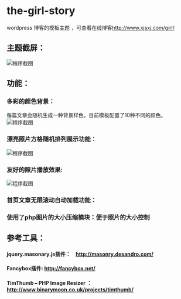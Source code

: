 the-girl-story
==============

wordpress 博客的模板主题 ，可查看在线博客<http://www.xjsxj.com/girl/>

## 主题截屏：

![程序截图](https://raw.github.com/rocketxujia/the-girl-story/master/lib/img/screenshot.jpg)  

## 功能：
### 多彩的颜色背景： 
每篇文章会随机生成一种背景样色，目前模板配置了10种不同的颜色。<br />
![程序截图](https://raw.github.com/rocketxujia/the-girl-story/master/lib/demo/colors.jpg)  

### 漂亮照片方格随机排列展示功能：
![程序截图](https://raw.github.com/rocketxujia/the-girl-story/master/lib/demo/thumbnail.jpg)  

### 友好的照片播放效果:
![程序截图](https://raw.github.com/rocketxujia/the-girl-story/master/lib/demo/slider.jpg)  

### 首页文章无限滚动自动加载功能：

### 使用了php图片的大小压缩模块：便于照片的大小控制


## 参考工具：

#### jquery.masonary.js插件：　<http://masonry.desandro.com/>

#### Fancybox插件: <http://fancybox.net/>

#### TimThumb – PHP Image Resizer ： <http://www.binarymoon.co.uk/projects/timthumb/>
